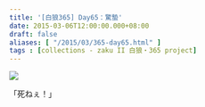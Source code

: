```yaml
---
title: '[白狼365] Day65：驚蟄'
date: 2015-03-06T12:00:00.000+08:00
draft: false
aliases: [ "/2015/03/365-day65.html" ]
tags : [collections - zaku II 白狼・365 project]
---
```


[![](https://farm9.staticflickr.com/8667/16159364491_ef36accc67_z.jpg)](https://farm9.staticflickr.com/8667/16159364491_ef36accc67_z.jpg)

「死ねぇ！」